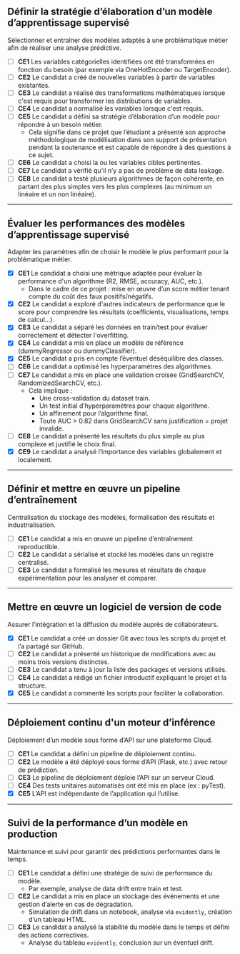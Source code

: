 ## Définir la stratégie d’élaboration d’un modèle d’apprentissage supervisé

Sélectionner et entraîner des modèles adaptés à une problématique métier afin de réaliser une analyse prédictive.

- [ ] **CE1** Les variables catégorielles identifiées ont été transformées en fonction du besoin (par exemple via OneHotEncoder ou TargetEncoder).  
- [ ] **CE2** Le candidat a créé de nouvelles variables à partir de variables existantes.  
- [ ] **CE3** Le candidat a réalisé des transformations mathématiques lorsque c'est requis pour transformer les distributions de variables.  
- [ ] **CE4** Le candidat a normalisé les variables lorsque c'est requis.  
- [ ] **CE5** Le candidat a défini sa stratégie d’élaboration d’un modèle pour répondre à un besoin métier.  
    - Cela signifie dans ce projet que l’étudiant a présenté son approche méthodologique de modélisation dans son support de présentation pendant la soutenance et est capable de répondre à des questions à ce sujet.  
- [ ] **CE6** Le candidat a choisi la ou les variables cibles pertinentes.  
- [ ] **CE7** Le candidat a vérifié qu'il n’y a pas de problème de data leakage.  
- [ ] **CE8** Le candidat a testé plusieurs algorithmes de façon cohérente, en partant des plus simples vers les plus complexes (au minimum un linéaire et un non linéaire).  

---

## Évaluer les performances des modèles d’apprentissage supervisé

Adapter les paramètres afin de choisir le modèle le plus performant pour la problématique métier.

- [X] **CE1** Le candidat a choisi une métrique adaptée pour évaluer la performance d'un algorithme (R2, RMSE, accuracy, AUC, etc.).  
    - Dans le cadre de ce projet : mise en œuvre d’un score métier tenant compte du coût des faux positifs/négatifs.  
- [X] **CE2** Le candidat a exploré d'autres indicateurs de performance que le score pour comprendre les résultats (coefficients, visualisations, temps de calcul...).  
- [X] **CE3** Le candidat a séparé les données en train/test pour évaluer correctement et détecter l'overfitting.  
- [X] **CE4** Le candidat a mis en place un modèle de référence (dummyRegressor ou dummyClassifier).  
- [X] **CE5** Le candidat a pris en compte l’éventuel déséquilibre des classes.  
- [ ] **CE6** Le candidat a optimisé les hyperparamètres des algorithmes.  
- [ ] **CE7** Le candidat a mis en place une validation croisée (GridSearchCV, RandomizedSearchCV, etc.).  
    - Cela implique :  
        - Une cross-validation du dataset train.  
        - Un test initial d’hyperparamètres pour chaque algorithme.  
        - Un affinement pour l’algorithme final.  
        - Toute AUC > 0.82 dans GridSearchCV sans justification = projet invalide.  
- [ ] **CE8** Le candidat a présenté les résultats du plus simple au plus complexe et justifié le choix final.  
- [X] **CE9** Le candidat a analysé l’importance des variables globalement et localement.

---

## Définir et mettre en œuvre un pipeline d’entraînement

Centralisation du stockage des modèles, formalisation des résultats et industrialisation.

- [ ] **CE1** Le candidat a mis en œuvre un pipeline d’entraînement reproductible.  
- [ ] **CE2** Le candidat a sérialisé et stocké les modèles dans un registre centralisé.  
- [ ] **CE3** Le candidat a formalisé les mesures et résultats de chaque expérimentation pour les analyser et comparer.

---

## Mettre en œuvre un logiciel de version de code

Assurer l’intégration et la diffusion du modèle auprès de collaborateurs.

- [X] **CE1** Le candidat a créé un dossier Git avec tous les scripts du projet et l’a partagé sur GitHub.  
- [ ] **CE2** Le candidat a présenté un historique de modifications avec au moins trois versions distinctes.  
- [ ] **CE3** Le candidat a tenu à jour la liste des packages et versions utilisés.  
- [ ] **CE4** Le candidat a rédigé un fichier introductif expliquant le projet et la structure.  
- [X] **CE5** Le candidat a commenté les scripts pour faciliter la collaboration.

---

## Déploiement continu d'un moteur d’inférence

Déploiement d’un modèle sous forme d’API sur une plateforme Cloud.

- [ ] **CE1** Le candidat a défini un pipeline de déploiement continu.  
- [ ] **CE2** Le modèle a été déployé sous forme d’API (Flask, etc.) avec retour de prédiction.  
- [ ] **CE3** Le pipeline de déploiement déploie l’API sur un serveur Cloud.  
- [ ] **CE4** Des tests unitaires automatisés ont été mis en place (ex : pyTest).  
- [X] **CE5** L’API est indépendante de l’application qui l’utilise.

---

## Suivi de la performance d’un modèle en production

Maintenance et suivi pour garantir des prédictions performantes dans le temps.

- [ ] **CE1** Le candidat a défini une stratégie de suivi de performance du modèle.  
    - Par exemple, analyse de data drift entre train et test.  
- [ ] **CE2** Le candidat a mis en place un stockage des événements et une gestion d’alerte en cas de dégradation.  
    - Simulation de drift dans un notebook, analyse via `evidently`, création d’un tableau HTML.  
- [ ] **CE3** Le candidat a analysé la stabilité du modèle dans le temps et défini des actions correctives.  
    - Analyse du tableau `evidently`, conclusion sur un éventuel drift.

